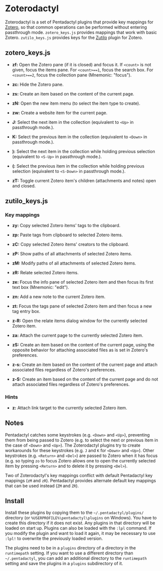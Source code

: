Zoterodactyl
============
Zoterodactyl is a set of Pentadactyl plugins that provide key mappings for [Zotero](http://www.zotero.org), so that common operations can be performed without entering passthrough mode.  `zotero_keys.js` provides mappings that work with basic Zotero.  `zutilo_keys.js` provides keys for the [Zutilo](https://github.com/willsALMANJ/Zutilo) plugin for Zotero.  

zotero_keys.js
--------------
* __<count>zf:__ Open the Zotero pane (if it is closed) and focus it.  If `<count>` is not given, focus the items pane.  For `<count>==1`, focus the search box.  For `<count>==2`, focus the collection pane (Mnemonic: "focus").

* __zc:__ Hide the Zotero pane.

* __zs:__ Create an item based on the content of the current page.

* __zN:__ Open the new item menu (to select the item type to create).

* __zw:__ Create a website item for the current page.

* __J:__ Select the next item in the collection (equivalent to `<Up>` in passthrough mode.).

* __K:__ Select the previous item in the collection (equivalent to `<Down>` in passthrough mode.).

* __):__ Select the next item in the collection while holding previous selection (equivalent to `<S-Up>` in passthrough mode.).

* __(:__ Select the previous item in the collection while holding previous selection (equivalent to `<S-Down>` in passthrough mode.).

* __zT:__ Toggle current Zotero item's children (attachments and notes) open and closed.

zutilo_keys.js
--------------
### Key mappings ###
* __zy:__ Copy selected Zotero items' tags to the clipboard.

* __zp:__ Paste tags from clipboard to selected Zotero items.

* __zC:__ Copy selected Zotero items' creators to the clipboard.

* __zP:__ Show paths of all attachments of selected Zotero items.

* __zM:__ Modify paths of all attachments of selected Zotero items.

* __zR:__ Relate selected Zotero items.

* __ze:__ Focus the info pane of selected Zotero item and then focus its first text box (Mnemonic: "edit").

* __zn:__ Add a new note to the current Zotero item.

* __zt:__ Focus the tags pane of selected Zotero item and then focus a new tag entry box.

* __z-R:__ Open the relate items dialog window for the currently selected Zotero item.

* __za:__ Attach the current page to the currently selected Zotero item.

* __zS:__ Create an item based on the content of the current page, using the opposite behavior for attaching associated files as is set in Zotero's preferences.

* __z-s:__ Create an item based on the content of the current page and attach associated files regardless of Zotero's preferences.

* __z-S:__ Create an item based on the content of the current page and do not attach associated files regardless of Zotero's preferences.

### Hints ###
* __z:__ Attach link target to the currently selected Zotero item.

Notes
-----
Pentadactyl catches some keystrokes (e.g. `<Down>` and `<Up>`), preventing them from being passed to Zotero (e.g. to select the next or previous item in the case of `<Down>` and `<Up>`).  The Zoterodactyl plugins try to create workarounds for these keystrokes (e.g. `J` and `K` for `<Down>` and `<Up>`).  Other keystrokes (e.g. `<Return>` and `<Del>`) are passed to Zotero when it has focus (e.g. so typing `zo` to focus Zotero allows one to open the currently selected item by pressing `<Return>` and to delete it by pressing `<Del>`).

Two of Zoterodactyl's key mappings conflict with default Pentadactyl key mappings (`zM` and `zR`).  Pentadactyl provides alternate default key mappings that can be used instead (`ZM` and `ZR`).

Install
-------
Install these plugins by copying them to the `~/.pentadactyl/plugins/` directory (or `%USERPROFILE%\pentadactyl\plugins` on Windows).  You have to create this directory if it does not exist. Any plugins in that directory will be loaded on start up. Plugins can also be loaded with the `:lpl` command.  If you modify the plugin and want to load it again, it may be necessary to use `:lpl!` to overwrite the previously loaded version.

The plugins need to be in a `plugins` directory of a directory in the `runtimepath` setting. If you want to use a different directory than `~/.pentadactyl`, you can add an additional directory to the `runtimepath` setting and save the plugins in a `plugins` subdirectory of it.